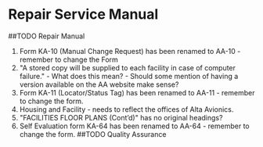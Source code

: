 # Repair Service Manual
##TODO Repair Manual
1. Form KA-10 (Manual Change Request) has been renamed to AA-10 - remember to change the Form
2. "A stored copy will be supplied to each facility in case of computer failure." - What does this mean? - Should some mention of having a version available on the AA website make sense?
3. Form KA-11 (Locator/Status Tag) has been renamed to AA-11 - remember to change the form.
4. Housing and Facility - needs to reflect the offices of Alta Avionics.
5. "FACILITIES FLOOR PLANS (Cont’d)" has no original headings?
6. Self Evaluation form KA-64 has been renamed to AA-64 - remember to change the form.
##TODO Quality Assurance

